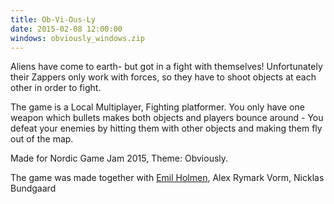 ```yaml
---
title: Ob-Vi-Ous-Ly
date: 2015-02-08 12:00:00
windows: obviously_windows.zip
---
```


Aliens have come to earth- but got in a fight with themselves! Unfortunately their Zappers only work with forces, so they have to shoot objects at each other in order to fight. 

The game is a Local Multiplayer, Fighting platformer. You only have one weapon which bullets makes both objects and players bounce around - You defeat your enemies by hitting them with other objects and making them fly out of the map.

Made for Nordic Game Jam 2015, Theme: Obviously. 

The game was made together with [Emil Holmen](http://emilholmen.com), Alex Rymark Vorm, Nicklas Bundgaard